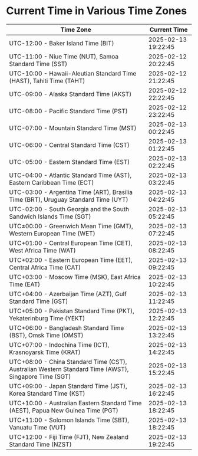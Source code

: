 # Current Time in Various Time Zones

| Time Zone | Current Time |
|-----------|--------------|
| UTC-12:00 - Baker Island Time (BIT) | 2025-02-13 19:22:45 |
| UTC-11:00 - Niue Time (NUT), Samoa Standard Time (SST) | 2025-02-12 20:22:45 |
| UTC-10:00 - Hawaii-Aleutian Standard Time (HAST), Tahiti Time (TAHT) | 2025-02-12 21:22:45 |
| UTC-09:00 - Alaska Standard Time (AKST) | 2025-02-12 22:22:45 |
| UTC-08:00 - Pacific Standard Time (PST) | 2025-02-12 23:22:45 |
| UTC-07:00 - Mountain Standard Time (MST) | 2025-02-13 00:22:45 |
| UTC-06:00 - Central Standard Time (CST) | 2025-02-13 01:22:45 |
| UTC-05:00 - Eastern Standard Time (EST) | 2025-02-13 02:22:45 |
| UTC-04:00 - Atlantic Standard Time (AST), Eastern Caribbean Time (ECT) | 2025-02-13 03:22:45 |
| UTC-03:00 - Argentina Time (ART), Brasília Time (BRT), Uruguay Standard Time (UYT) | 2025-02-13 04:22:45 |
| UTC-02:00 - South Georgia and the South Sandwich Islands Time (SGT) | 2025-02-13 05:22:45 |
| UTC±00:00 - Greenwich Mean Time (GMT), Western European Time (WET) | 2025-02-13 07:22:45 |
| UTC+01:00 - Central European Time (CET), West Africa Time (WAT) | 2025-02-13 08:22:45 |
| UTC+02:00 - Eastern European Time (EET), Central Africa Time (CAT) | 2025-02-13 09:22:45 |
| UTC+03:00 - Moscow Time (MSK), East Africa Time (EAT) | 2025-02-13 10:22:45 |
| UTC+04:00 - Azerbaijan Time (AZT), Gulf Standard Time (GST) | 2025-02-13 11:22:45 |
| UTC+05:00 - Pakistan Standard Time (PKT), Yekaterinburg Time (YEKT) | 2025-02-13 12:22:45 |
| UTC+06:00 - Bangladesh Standard Time (BST), Omsk Time (OMST) | 2025-02-13 13:22:45 |
| UTC+07:00 - Indochina Time (ICT), Krasnoyarsk Time (KRAT) | 2025-02-13 14:22:45 |
| UTC+08:00 - China Standard Time (CST), Australian Western Standard Time (AWST), Singapore Time (SGT) | 2025-02-13 15:22:45 |
| UTC+09:00 - Japan Standard Time (JST), Korea Standard Time (KST) | 2025-02-13 16:22:45 |
| UTC+10:00 - Australian Eastern Standard Time (AEST), Papua New Guinea Time (PGT) | 2025-02-13 18:22:45 |
| UTC+11:00 - Solomon Islands Time (SBT), Vanuatu Time (VUT) | 2025-02-13 18:22:45 |
| UTC+12:00 - Fiji Time (FJT), New Zealand Standard Time (NZST) | 2025-02-13 19:22:45 |
